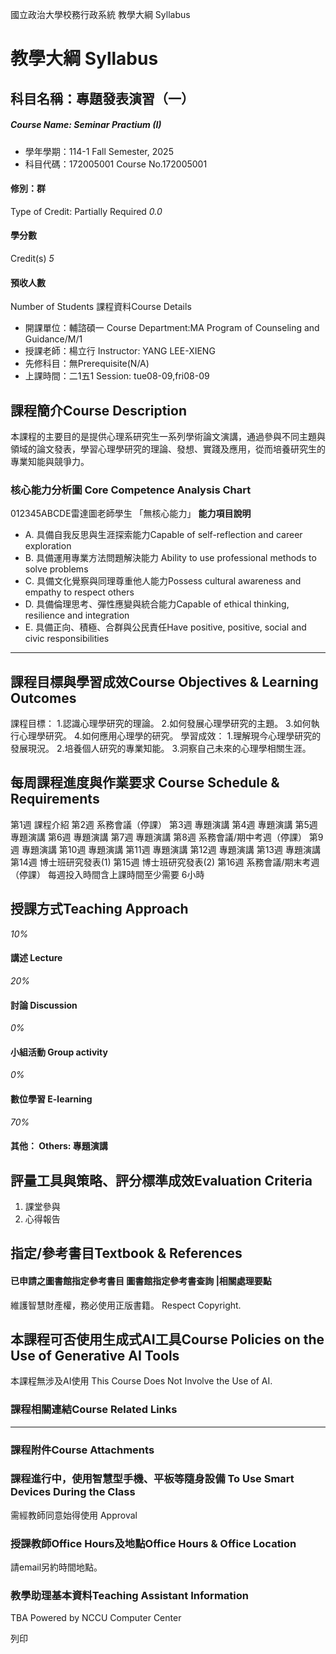 國立政治大學校務行政系統 教學大綱 Syllabus
# 教學大綱 Syllabus
##  科目名稱：專題發表演習（一）
#####  Course Name: Seminar Practium (I)
  * 學年學期：114-1 Fall Semester, 2025 
  * 科目代碼：172005001 Course No.172005001


#### 修別：群
Type of Credit: Partially Required 
_0.0_
#### 學分數
Credit(s)
_5_
#### 預收人數
Number of Students
課程資料Course Details
  * 開課單位：輔諮碩一 Course Department:MA Program of Counseling and Guidance/M/1 
  * 授課老師：楊立行 Instructor: YANG LEE-XIENG 
  * 先修科目：無Prerequisite(N/A)
  * 上課時間：二1五1 Session: tue08-09,fri08-09 


##  課程簡介Course Description
本課程的主要目的是提供心理系研究生一系列學術論文演講，通過參與不同主題與領域的論文發表，學習心理學研究的理論、發想、實踐及應用，從而培養研究生的專業知能與競爭力。
###  核心能力分析圖 Core Competence Analysis Chart
012345ABCDE雷達圖老師學生
「無核心能力」 
**能力項目說明**
  * A. 具備自我反思與生涯探索能力Capable of self-reflection and career exploration
  * B. 具備運用專業方法問題解決能力 Ability to use professional methods to solve problems
  * C. 具備文化覺察與同理尊重他人能力Possess cultural awareness and empathy to respect others
  * D. 具備倫理思考、彈性應變與統合能力Capable of ethical thinking, resilience and integration
  * E. 具備正向、積極、合群與公民責任Have positive, positive, social and civic responsibilities


* * *
##  課程目標與學習成效Course Objectives & Learning Outcomes 
課程目標：
1.認識心理學研究的理論。
2.如何發展心理學研究的主題。
3.如何執行心理學研究。
4.如何應用心理學的研究。
學習成效：
1.理解現今心理學研究的發展現況。
2.培養個人研究的專業知能。
3.洞察自己未來的心理學相關生涯。
##  每周課程進度與作業要求 Course Schedule & Requirements
第1週 課程介紹
第2週 系務會議（停課）
第3週 專題演講
第4週 專題演講
第5週 專題演講
第6週 專題演講
第7週 專題演講
第8週 系務會議/期中考週（停課）
第9週 專題演講
第10週 專題演講
第11週 專題演講
第12週 專題演講
第13週 專題演講
第14週 博士班研究發表(1)
第15週 博士班研究發表(2)
第16週 系務會議/期末考週（停課）
每週投入時間含上課時間至少需要 6小時
##  授課方式Teaching Approach
_10%_
####  講述 Lecture
_20%_
####  討論 Discussion
_0%_
####  小組活動 Group activity
_0%_
####  數位學習 E-learning
_70%_
####  其他： Others: 專題演講 
##  評量工具與策略、評分標準成效Evaluation Criteria
1. 課堂參與
2. 心得報告
##  指定/參考書目Textbook & References
####  已申請之圖書館指定參考書目  圖書館指定參考書查詢 |相關處理要點
維護智慧財產權，務必使用正版書籍。 Respect Copyright.
##  本課程可否使用生成式AI工具Course Policies on the Use of Generative AI Tools
本課程無涉及AI使用 This Course Does Not Involve the Use of AI.
###  課程相關連結Course Related Links
* * *
###  課程附件Course Attachments
###  課程進行中，使用智慧型手機、平板等隨身設備 To Use Smart Devices During the Class
需經教師同意始得使用  Approval
###  授課教師Office Hours及地點Office Hours & Office Location
請email另約時間地點。
###  教學助理基本資料Teaching Assistant Information
TBA
Powered by NCCU Computer Center
  
列印
